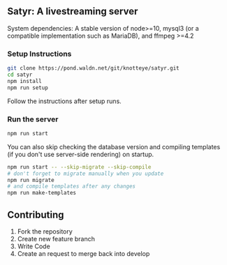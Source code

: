 ## Satyr: A livestreaming server

System dependencies: A stable version of node>=10, mysql3 (or a compatible implementation such as MariaDB), and ffmpeg >=4.2

### Setup Instructions
```bash
git clone https://pond.waldn.net/git/knotteye/satyr.git
cd satyr
npm install
npm run setup
```
Follow the instructions after setup runs.

### Run the server
```bash
npm run start
```
You can also skip checking the database version and compiling templates (if you don't use server-side rendering) on startup.
```bash
npm run start -- --skip-migrate --skip-compile
# don't forget to migrate manually when you update
npm run migrate
# and compile templates after any changes
npm run make-templates
```

## Contributing

1. Fork the repository
2. Create new feature branch
3. Write Code
4. Create an request to merge back into develop
